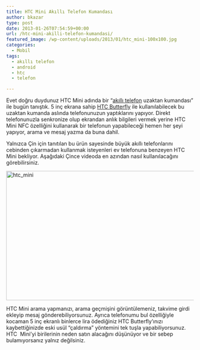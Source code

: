 ```yaml
---
title: HTC Mini Akıllı Telefon Kumandası
author: bkazar
type: post
date: 2013-01-26T07:54:59+00:00
url: /htc-mini-akilli-telefon-kumandasi/
featured_image: /wp-content/uploads/2013/01/htc_mini-100x100.jpg
categories:
  - Mobil
tags:
  - akıllı telefon
  - android
  - htc
  - telefon

---
```

Evet doğru duydunuz HTC Mini adında bir “[akıllı telefon][1] uzaktan kumandası” ile bugün tanıştık. 5 inç ekrana sahip [HTC Butterfly][2] ile kullanılabilecek bu uzaktan kumanda aslında telefonunuzun yaptıklarını yapıyor. Direkt telefonunuzla senkronize olup ekrandan anlık bilgileri vermek yerine HTC Mini NFC özelliğini kullanarak bir telefonun yapabileceği hemen her şeyi yapıyor, arama ve mesaj yazma da buna dahil.

Yalnızca Çin için tanıtılan bu ürün sayesinde büyük akıllı telefonlarını cebinden çıkarmadan kullanmak isteyenleri ev telefonuna benzeyen HTC Mini bekliyor. Aşağıdaki Çince videoda en azından nasıl kullanılacağını görebilirsiniz.

<img class="aligncenter size-full wp-image-11294" alt="htc_mini" src="https://www.murekkep.org/wp-content/uploads/2013/01/htc_mini.jpg" width="505" height="347" srcset="https://www.murekkep.org/wp-content/uploads/2013/01/htc_mini.jpg 505w, https://www.murekkep.org/wp-content/uploads/2013/01/htc_mini-400x274.jpg 400w, https://www.murekkep.org/wp-content/uploads/2013/01/htc_mini-50x34.jpg 50w, https://www.murekkep.org/wp-content/uploads/2013/01/htc_mini-125x85.jpg 125w, https://www.murekkep.org/wp-content/uploads/2013/01/htc_mini-291x200.jpg 291w, https://www.murekkep.org/wp-content/uploads/2013/01/htc_mini-443x305.jpg 443w" sizes="(max-width: 505px) 100vw, 505px" /> 

HTC Mini arama yapmanızı, arama geçmişini görüntülemeniz, takvime girdi ekleyip mesaj gönderebiliyorsunuz. Ayrıca telefonumu bul özelliğiyle kocaman 5 inç ekranlı binlerce lira ödediğiniz HTC Butterfly’ınızı kaybettiğinizde eski usül “çaldırma” yöntemini tek tuşla yapabiliyorsunuz. HTC  Mini’yi birilerinin neden satın alacağını düşünüyor ve bir sebep bulamıyorsanız yalnız değilsiniz.

 [1]: https://www.murekkep.org/telefon
 [2]: https://www.murekkep.org/htc-butterfly-tanitildi-9682